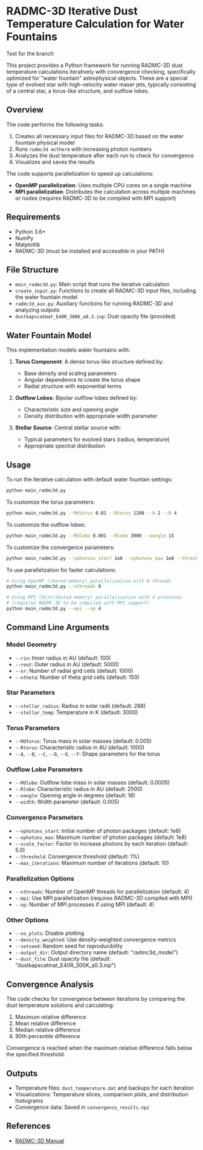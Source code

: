 # RADMC-3D Iterative Dust Temperature Calculation for Water Fountains

Test for the branch

This project provides a Python framework for running RADMC-3D dust temperature calculations iteratively with convergence checking, specifically optimized for "water fountain" astrophysical objects. These are a special type of evolved star with high-velocity water maser jets, typically consisting of a central star, a torus-like structure, and outflow lobes.

## Overview

The code performs the following tasks:
1. Creates all necessary input files for RADMC-3D based on the water fountain physical model
2. Runs `radmc3d mctherm` with increasing photon numbers
3. Analyzes the dust temperature after each run to check for convergence
4. Visualizes and saves the results

The code supports parallelization to speed up calculations:
- **OpenMP parallelization**: Uses multiple CPU cores on a single machine
- **MPI parallelization**: Distributes the calculation across multiple machines or nodes (requires RADMC-3D to be compiled with MPI support)

## Requirements

- Python 3.6+
- NumPy
- Matplotlib
- RADMC-3D (must be installed and accessible in your PATH)

## File Structure

- `main_radmc3d.py`: Main script that runs the iterative calculation
- `create_input.py`: Functions to create all RADMC-3D input files, including the water fountain model
- `radmc3d_aux.py`: Auxiliary functions for running RADMC-3D and analyzing outputs
- `dustkapscatmat_E40R_300K_a0.3.inp`: Dust opacity file (provided)

## Water Fountain Model

This implementation models water fountains with:

1. **Torus Component**: A dense torus-like structure defined by:
   - Base density and scaling parameters
   - Angular dependence to create the torus shape
   - Radial structure with exponential terms
   
2. **Outflow Lobes**: Bipolar outflow lobes defined by:
   - Characteristic size and opening angle
   - Density distribution with appropriate width parameter

3. **Stellar Source**: Central stellar source with:
   - Typical parameters for evolved stars (radius, temperature)
   - Appropriate spectral distribution

## Usage

To run the iterative calculation with default water fountain settings:

```bash
python main_radmc3d.py
```

To customize the torus parameters:

```bash
python main_radmc3d.py --Mdtorus 0.01 --Rtorus 1200 --A 2 --B 4
```

To customize the outflow lobes:

```bash
python main_radmc3d.py --Mdlobe 0.001 --Rlobe 3000 --oangle 15
```

To customize the convergence parameters:

```bash
python main_radmc3d.py --nphotons_start 1e6 --nphotons_max 1e8 --threshold 0.005 --max_iterations 8
```

To use parallelization for faster calculations:

```bash
# Using OpenMP (shared memory) parallelization with 8 threads
python main_radmc3d.py --nthreads 8

# Using MPI (distributed memory) parallelization with 4 processes
# (requires RADMC-3D to be compiled with MPI support)
python main_radmc3d.py --mpi --np 4
```

## Command Line Arguments

### Model Geometry
- `--rin`: Inner radius in AU (default: 100)
- `--rout`: Outer radius in AU (default: 5000)
- `--nr`: Number of radial grid cells (default: 1000)
- `--ntheta`: Number of theta grid cells (default: 150)

### Star Parameters
- `--stellar_radius`: Radius in solar radii (default: 288)
- `--stellar_temp`: Temperature in K (default: 3000)

### Torus Parameters
- `--Mdtorus`: Torus mass in solar masses (default: 0.005)
- `--Rtorus`: Characteristic radius in AU (default: 1000)
- `--A`, `--B`, `--C`, `--D`, `--E`, `--F`: Shape parameters for the torus

### Outflow Lobe Parameters
- `--Mdlobe`: Outflow lobe mass in solar masses (default: 0.0005)
- `--Rlobe`: Characteristic radius in AU (default: 2500)
- `--oangle`: Opening angle in degrees (default: 18)
- `--width`: Width parameter (default: 0.005)

### Convergence Parameters
- `--nphotons_start`: Initial number of photon packages (default: 1e6)
- `--nphotons_max`: Maximum number of photon packages (default: 1e8)
- `--scale_factor`: Factor to increase photons by each iteration (default: 5.0)
- `--threshold`: Convergence threshold (default: 1%)
- `--max_iterations`: Maximum number of iterations (default: 10)

### Parallelization Options
- `--nthreads`: Number of OpenMP threads for parallelization (default: 4)
- `--mpi`: Use MPI parallelization (requires RADMC-3D compiled with MPI)
- `--np`: Number of MPI processes if using MPI (default: 4)

### Other Options
- `--no_plots`: Disable plotting
- `--density_weighted`: Use density-weighted convergence metrics
- `--setseed`: Random seed for reproducibility
- `--output_dir`: Output directory name (default: "radmc3d_model")
- `--dust_file`: Dust opacity file (default: "dustkapscatmat_E40R_300K_a0.3.inp")

## Convergence Analysis

The code checks for convergence between iterations by comparing the dust temperature solutions and calculating:

1. Maximum relative difference
2. Mean relative difference
3. Median relative difference
4. 90th percentile difference

Convergence is reached when the maximum relative difference falls below the specified threshold.

## Outputs

- Temperature files: `dust_temperature.dat` and backups for each iteration
- Visualizations: Temperature slices, comparison plots, and distribution histograms
- Convergence data: Saved in `convergence_results.npz`


## References

- [RADMC-3D Manual](https://www.ita.uni-heidelberg.de/~dullemond/software/radmc-3d/manual_radmc3d/index.html) 